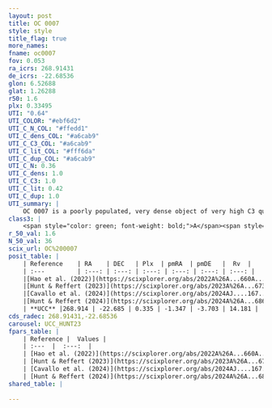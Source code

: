 ```yaml
---
layout: post
title: OC 0007
style: style
title_flag: true
more_names: 
fname: oc0007
fov: 0.053
ra_icrs: 268.91431
de_icrs: -22.68536
glon: 6.52688
glat: 1.26288
r50: 1.6
plx: 0.33495
UTI: "0.64"
UTI_COLOR: "#ebf6d2"
UTI_C_N_COL: "#ffedd1"
UTI_C_dens_COL: "#a6cab9"
UTI_C_C3_COL: "#a6cab9"
UTI_C_lit_COL: "#fff6da"
UTI_C_dup_COL: "#a6cab9"
UTI_C_N: 0.36
UTI_C_dens: 1.0
UTI_C_C3: 1.0
UTI_C_lit: 0.42
UTI_C_dup: 1.0
UTI_summary: |
    OC 0007 is a poorly populated, very dense object of very high C3 quality. It was recently reported in the literature.
class3: |
    <span style="color: green; font-weight: bold;">A</span><span style="color: green; font-weight: bold;">A</span>
r_50_val: 1.6
N_50_val: 36
scix_url: OC%200007
posit_table: |
    | Reference    | RA    | DEC   | Plx  | pmRA  | pmDE   |  Rv  |
    | :---         | :---: | :---: | :---: | :---: | :---: | :---: |
    |[Hao et al. (2022)](https://scixplorer.org/abs/2022A%26A...660A...4H) | 268.921 | -22.674 | 0.343 | -1.32 | -3.682 | -- |
    |[Hunt & Reffert (2023)](https://scixplorer.org/abs/2023A%26A...673A.114H) | 268.911 | -22.692 | 0.35 | -1.377 | -3.706 | 10.216 |
    |[Cavallo et al. (2024)](https://scixplorer.org/abs/2024AJ....167...12C) | 268.902 | -22.696 | 0.349 | -- | -- | -- |
    |[Hunt & Reffert (2024)](https://scixplorer.org/abs/2024A%26A...686A..42H) | 268.911 | -22.692 | 0.35 | -1.377 | -3.706 | 10.216 |
    | **UCC** |268.914 | -22.685 | 0.335 | -1.347 | -3.703 | 14.181 | 
cds_radec: 268.91431,-22.68536
carousel: UCC_HUNT23
fpars_table: |
    | Reference |  Values |
    | :---  |  :---:  |
    | [Hao et al. (2022)](https://scixplorer.org/abs/2022A%26A...660A...4H) | `AG=4.04, age=8.3, Z=0.028` |
    | [Hunt & Reffert (2023)](https://scixplorer.org/abs/2023A%26A...673A.114H) | `AV50=4.577, diffAV50=2.839, MOD50=12.034, logAge50=8.24` |
    | [Cavallo et al. (2024)](https://scixplorer.org/abs/2024AJ....167...12C) | `AV50=5.01, dMod50=11.56, logAge50=8.12, [Fe/H]50=-1.16` |
    | [Hunt & Reffert (2024)](https://scixplorer.org/abs/2024A%26A...686A..42H) | `MassJ=1135.09` |
shared_table: |
    
---
```

